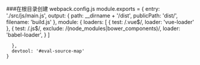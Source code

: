 ###在根目录创建 webpack.config.js
    module.exports = {
      entry: './src/js/main.js',
      output: {
        path: __dirname + '/dist',
        publicPath: 'dist/',
        filename: 'build.js'
      },
      module: {
          loaders: [
              {
                  test: /\.vue$/,
                  loader: 'vue-loader'
              },
              {
                test: /\.js$/,
                exclude: /(node_modules|bower_components)/,
                loader: 'babel-loader',
              }
          ]
    
      },
      devtool: '#eval-source-map'
    }
   
    
